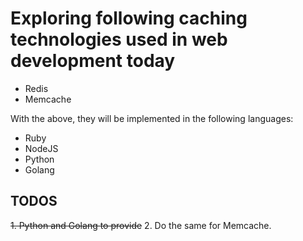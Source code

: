 # Exploring following caching technologies used in web development today

* Redis
* Memcache

With the above, they will be implemented in the following languages:

* Ruby
* NodeJS
* Python
* Golang

## TODOS
~~1. Python and Golang to provide~~
2. Do the same for Memcache.